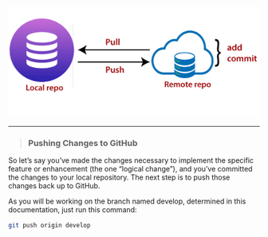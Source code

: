 ![alt_text](../public/git-push.png)

---

> ### Pushing Changes to GitHub

So let’s say you’ve made the changes necessary to implement the specific feature or enhancement (the one “logical change”), and you’ve committed the changes to your local repository. The next step is to push those changes back up to GitHub.

As you will be working on the branch named develop, determined in this documentation, just run this command:

```bash
git push origin develop
```